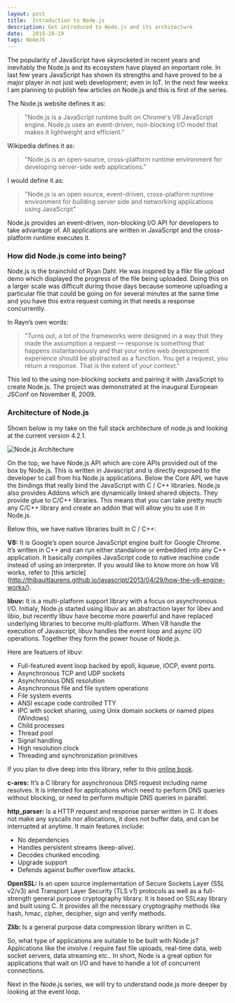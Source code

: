 ```yaml
---
layout: post
title:  Introduction to Node.js
description: Get introduced to Node.js and its architecture
date:   2015-10-19
tags: NodeJS
---
```


The popularity of JavaScript have skyrocketed in recent years and inevitably the Node.js and its ecosystem have played an important role. In last few years JavaScript has shown its strengths and have proved to be a major player in not just web development; even in IoT. In the next few weeks I am planning to publish few articles on Node.js and this is first of the series.

The Node.js website defines it as:

<blockquote>
  "Node.js is a JavaScript runtime built on Chrome's V8 JavaScript engine. Node.js uses an event-driven, non-blocking I/O model that makes it lightweight and efficient."
</blockquote>


Wikipedia defines it as:


<blockquote>
 "Node.js is an open-source, cross-platform runtime environment for developing server-side web applications."
</blockquote>

I would define it as:

<blockquote>
  "Node.js is an open source, event-driven, cross-platform runtime environment for building server side and networking applications using JavaScript"
</blockquote>

Node.js provides an event-driven, non-blocking I/O API for developers to take advantage of. All applications are written in JavaScript and the cross-platform runtime executes it.

### How did Node.js come into being?

Node.js is the brainchild of Ryan Dahl. He was inspired by a flikr file upload demo which displayed the progress of the file being uploaded. Doing this on a larger scale was difficult during those days because someone uploading a particular file that could be going on for several minutes at the same time and you have this extra request coming in that needs a response concurrently.

In Rayn’s own words:

<blockquote>
 "Turns out, a lot of the frameworks were designed in a way that they made the assumption a request — response is something that happens instantaneously and that your entire web development experience should be abstracted as a function. You get a request, you return a response. That is the extent of your context."
</blockquote>

This led to the using non-blocking sockets and pairing it with JavaScript to create Node.js. The project was demonstrated at the inaugural European JSConf on November 8, 2009.

### Architecture of Node.js

Shown below is my take on the full stack architecture of node.js and looking at the current version 4.2.1.

<img class="img-responsive image-center thumbnail" src="{{site.url}}/img/nodejs/nodejs-arch.png" alt="Node.js Architecture" />

On the top, we have Node.js API which are core APIs provided out of the box by Node.js. This is written in Javascript and is directly exposed to the developer to call from his Node.js applications. Below the Core API, we have the bindings that really bind the JavaScript with C / C++ libraries. Node.js also provides Addons which are dynamically linked shared objects. They provide glue to C/C++ libraries. This means that you can take pretty much any C/C++ library and create an addon that will allow you to use it in Node.js.

Below this, we have native libraries built in C / C++:

**V8:** It is Google’s open source JavaScript engine built for Google Chrome. It’s written in C++ and can run either standalone or embedded into any C++ application. It basically compiles JavaScript code to native machine code instead of using an interpreter. If you would like to know more on how V8 works, refer to [this article] (http://thibaultlaurens.github.io/javascript/2013/04/29/how-the-v8-engine-works/).

**libuv:** It is a multi-platform support library with a focus on asynchronous I/O. Initialy, Node.js started using libuv as an abstraction layer for libev and libio, but recently libuv have become more powerful and have replaced underlying libraries to become multi-platform. When V8 handle the execution of Javascript, libuv handles the event loop and async I/O operations. Together they form the power house of Node.js.

Here are featuers of libuv:

- Full-featured event loop backed by epoll, kqueue, IOCP, event ports.
- Asynchronous TCP and UDP sockets
- Asynchronous DNS resolution
- Asynchronous file and file system operations
- File system events
- ANSI escape code controlled TTY
- IPC with socket sharing, using Unix domain sockets or named pipes (Windows)
- Child processes
- Thread pool
- Signal handling
- High resolution clock
- Threading and synchronization primitives

If you plan to dive deep into this library, refer to this [online book](http://nikhilm.github.io/uvbook/).

**c-ares:** It’s a C library for asynchronous DNS request including name resolves. It is intended for applications which need to perform DNS queries without blocking, or need to perform multiple DNS queries in parallel.

**http_parser:** Is a HTTP request and response parser written in C. It does not make any syscalls nor allocations, it does not buffer data, and can be interrupted at anytime. It main features include:

- No dependencies
- Handles persistent streams (keep-alive).
- Decodes chunked encoding.
- Upgrade support
- Defends against buffer overflow attacks.

**OpenSSL:** Is an open source implementation of Secure Sockets Layer (SSL v2/v3) and Transport Layer Security (TLS v1)  protocols as well as a full-strength general purpose cryptography library. It is based on SSLeay library and built using C. It provides all the necessary cryptography methods like hash, hmac, cipher, decipher, sign and verify methods.

**Zlib:** Is a general purpose data compression library written in C.

So, what type of applications are suitable to be built with Node.js? Applications like the involve / require fast file uploads, real-time data, web socket servers, data streaming etc.. In short, Node is a great option for applications that wait on I/O and have to handle a lot of concurrent connections.

Next in the Node.js series, we will try to understand node.js more deeper by looking at the event loop.
